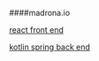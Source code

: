 ####madrona.io 

[react front end](frontend/README.md)

[kotlin spring back end](backend/README.md)
